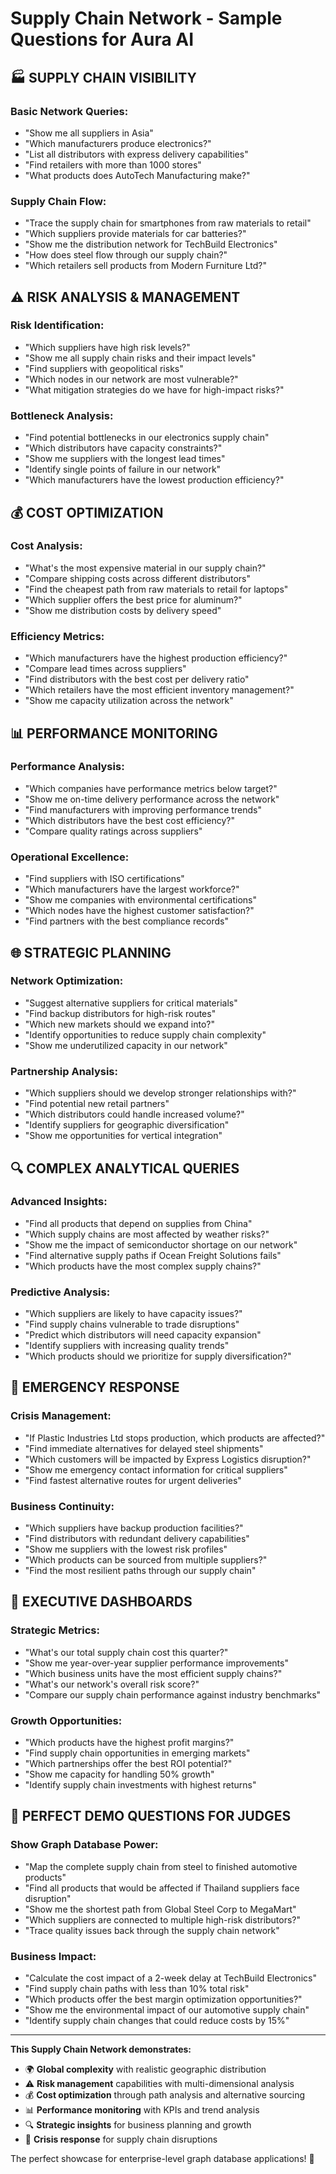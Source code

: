 # Supply Chain Network - Sample Questions for Aura AI

## 🏭 **SUPPLY CHAIN VISIBILITY**

### Basic Network Queries:

- "Show me all suppliers in Asia"
- "Which manufacturers produce electronics?"
- "List all distributors with express delivery capabilities"
- "Find retailers with more than 1000 stores"
- "What products does AutoTech Manufacturing make?"

### Supply Chain Flow:

- "Trace the supply chain for smartphones from raw materials to retail"
- "Which suppliers provide materials for car batteries?"
- "Show me the distribution network for TechBuild Electronics"
- "How does steel flow through our supply chain?"
- "Which retailers sell products from Modern Furniture Ltd?"

## ⚠️ **RISK ANALYSIS & MANAGEMENT**

### Risk Identification:

- "Which suppliers have high risk levels?"
- "Show me all supply chain risks and their impact levels"
- "Find suppliers with geopolitical risks"
- "Which nodes in our network are most vulnerable?"
- "What mitigation strategies do we have for high-impact risks?"

### Bottleneck Analysis:

- "Find potential bottlenecks in our electronics supply chain"
- "Which distributors have capacity constraints?"
- "Show me suppliers with the longest lead times"
- "Identify single points of failure in our network"
- "Which manufacturers have the lowest production efficiency?"

## 💰 **COST OPTIMIZATION**

### Cost Analysis:

- "What's the most expensive material in our supply chain?"
- "Compare shipping costs across different distributors"
- "Find the cheapest path from raw materials to retail for laptops"
- "Which supplier offers the best price for aluminum?"
- "Show me distribution costs by delivery speed"

### Efficiency Metrics:

- "Which manufacturers have the highest production efficiency?"
- "Compare lead times across suppliers"
- "Find distributors with the best cost per delivery ratio"
- "Which retailers have the most efficient inventory management?"
- "Show me capacity utilization across the network"

## 📊 **PERFORMANCE MONITORING**

### Performance Analysis:

- "Which companies have performance metrics below target?"
- "Show me on-time delivery performance across the network"
- "Find manufacturers with improving performance trends"
- "Which distributors have the best cost efficiency?"
- "Compare quality ratings across suppliers"

### Operational Excellence:

- "Find suppliers with ISO certifications"
- "Which manufacturers have the largest workforce?"
- "Show me companies with environmental certifications"
- "Which nodes have the highest customer satisfaction?"
- "Find partners with the best compliance records"

## 🌐 **STRATEGIC PLANNING**

### Network Optimization:

- "Suggest alternative suppliers for critical materials"
- "Find backup distributors for high-risk routes"
- "Which new markets should we expand into?"
- "Identify opportunities to reduce supply chain complexity"
- "Show me underutilized capacity in our network"

### Partnership Analysis:

- "Which suppliers should we develop stronger relationships with?"
- "Find potential new retail partners"
- "Which distributors could handle increased volume?"
- "Identify suppliers for geographic diversification"
- "Show me opportunities for vertical integration"

## 🔍 **COMPLEX ANALYTICAL QUERIES**

### Advanced Insights:

- "Find all products that depend on supplies from China"
- "Which supply chains are most affected by weather risks?"
- "Show me the impact of semiconductor shortage on our network"
- "Find alternative supply paths if Ocean Freight Solutions fails"
- "Which products have the most complex supply chains?"

### Predictive Analysis:

- "Which suppliers are likely to have capacity issues?"
- "Find supply chains vulnerable to trade disruptions"
- "Predict which distributors will need capacity expansion"
- "Identify suppliers with increasing quality trends"
- "Which products should we prioritize for supply diversification?"

## 🚨 **EMERGENCY RESPONSE**

### Crisis Management:

- "If Plastic Industries Ltd stops production, which products are affected?"
- "Find immediate alternatives for delayed steel shipments"
- "Which customers will be impacted by Express Logistics disruption?"
- "Show me emergency contact information for critical suppliers"
- "Find fastest alternative routes for urgent deliveries"

### Business Continuity:

- "Which suppliers have backup production facilities?"
- "Find distributors with redundant delivery capabilities"
- "Show me suppliers with the lowest risk profiles"
- "Which products can be sourced from multiple suppliers?"
- "Find the most resilient paths through our supply chain"

## 💼 **EXECUTIVE DASHBOARDS**

### Strategic Metrics:

- "What's our total supply chain cost this quarter?"
- "Show me year-over-year supplier performance improvements"
- "Which business units have the most efficient supply chains?"
- "What's our network's overall risk score?"
- "Compare our supply chain performance against industry benchmarks"

### Growth Opportunities:

- "Which products have the highest profit margins?"
- "Find supply chain opportunities in emerging markets"
- "Which partnerships offer the best ROI potential?"
- "Show me capacity for handling 50% growth"
- "Identify supply chain investments with highest returns"

## 🎯 **PERFECT DEMO QUESTIONS FOR JUDGES**

### Show Graph Database Power:

- "Map the complete supply chain from steel to finished automotive products"
- "Find all products that would be affected if Thailand suppliers face disruption"
- "Show me the shortest path from Global Steel Corp to MegaMart"
- "Which suppliers are connected to multiple high-risk distributors?"
- "Trace quality issues back through the supply chain network"

### Business Impact:

- "Calculate the cost impact of a 2-week delay at TechBuild Electronics"
- "Find supply chain paths with less than 10% total risk"
- "Which products offer the best margin optimization opportunities?"
- "Show me the environmental impact of our automotive supply chain"
- "Identify supply chain changes that could reduce costs by 15%"

---

**This Supply Chain Network demonstrates:**

- 🌍 **Global complexity** with realistic geographic distribution
- ⚠️ **Risk management** capabilities with multi-dimensional analysis
- 💰 **Cost optimization** through path analysis and alternative sourcing
- 📊 **Performance monitoring** with KPIs and trend analysis
- 🔍 **Strategic insights** for business planning and growth
- 🚨 **Crisis response** for supply chain disruptions

The perfect showcase for enterprise-level graph database applications! 🚀
